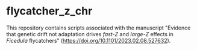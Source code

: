 # flycatcher_z_chr

This repository contains scripts associated with the manuscript "Evidence that genetic drift not adaptation drives *fast-Z* and *large-Z* effects in *Ficedula* flycatchers" (https://doi.org/10.1101/2023.02.08.527632).
